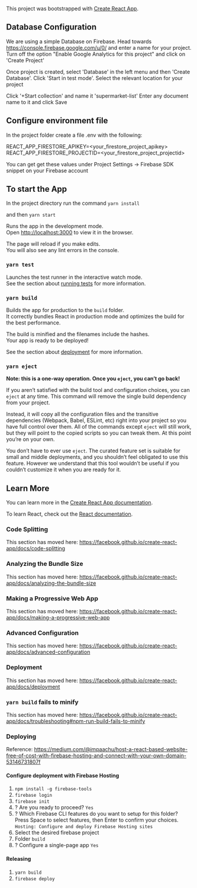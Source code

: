 This project was bootstrapped with [Create React App](https://github.com/facebook/create-react-app).

## Database Configuration

We are using a simple Database on Firebase. Head towards https://console.firebase.google.com/u/0/ and
enter a name for your project. Turn off the option "Enable Google Analytics for this project" and click on
'Create Project'

Once project is created, select 'Database' in the left menu and then 'Create Database'.
Click 'Start in test mode'. Select the relevant location for your project

Click '+Start collection' and name it 'supermarket-list'
Enter any document name to it and click Save

## Configure environment file

In the project folder create a file .env with the following:

REACT_APP_FIRESTORE_APIKEY=<your_firestore_project_apikey>
REACT_APP_FIRESTORE_PROJECTID=<your_firestore_project_projectid>

You can get get these values under Project Settings -> Firebase SDK snippet on your Firebase account

## To start the App

In the project directory run the command `yarn install`

and then `yarn start`

Runs the app in the development mode.<br />
Open [http://localhost:3000](http://localhost:3000) to view it in the browser.

The page will reload if you make edits.<br />
You will also see any lint errors in the console.

### `yarn test`

Launches the test runner in the interactive watch mode.<br />
See the section about [running tests](https://facebook.github.io/create-react-app/docs/running-tests) for more information.

### `yarn build`

Builds the app for production to the `build` folder.<br />
It correctly bundles React in production mode and optimizes the build for the best performance.

The build is minified and the filenames include the hashes.<br />
Your app is ready to be deployed!

See the section about [deployment](https://facebook.github.io/create-react-app/docs/deployment) for more information.

### `yarn eject`

**Note: this is a one-way operation. Once you `eject`, you can’t go back!**

If you aren’t satisfied with the build tool and configuration choices, you can `eject` at any time. This command will remove the single build dependency from your project.

Instead, it will copy all the configuration files and the transitive dependencies (Webpack, Babel, ESLint, etc) right into your project so you have full control over them. All of the commands except `eject` will still work, but they will point to the copied scripts so you can tweak them. At this point you’re on your own.

You don’t have to ever use `eject`. The curated feature set is suitable for small and middle deployments, and you shouldn’t feel obligated to use this feature. However we understand that this tool wouldn’t be useful if you couldn’t customize it when you are ready for it.

## Learn More

You can learn more in the [Create React App documentation](https://facebook.github.io/create-react-app/docs/getting-started).

To learn React, check out the [React documentation](https://reactjs.org/).

### Code Splitting

This section has moved here: https://facebook.github.io/create-react-app/docs/code-splitting

### Analyzing the Bundle Size

This section has moved here: https://facebook.github.io/create-react-app/docs/analyzing-the-bundle-size

### Making a Progressive Web App

This section has moved here: https://facebook.github.io/create-react-app/docs/making-a-progressive-web-app

### Advanced Configuration

This section has moved here: https://facebook.github.io/create-react-app/docs/advanced-configuration

### Deployment

This section has moved here: https://facebook.github.io/create-react-app/docs/deployment

### `yarn build` fails to minify

This section has moved here: https://facebook.github.io/create-react-app/docs/troubleshooting#npm-run-build-fails-to-minify

### Deploying

Reference: https://medium.com/@impaachu/host-a-react-based-website-free-of-cost-with-firebase-hosting-and-connect-with-your-own-domain-53146731807f

#### Configure deployment with Firebase Hosting

1. `npm install -g firebase-tools`
1. `firebase login`
1. `firebase init`
1. ? Are you ready to proceed? `Yes`
1. ? Which Firebase CLI features do you want to setup for this folder? Press Space to select features, then Enter to confirm your choices. `Hosting: Configure and deploy Firebase Hosting sites`
1. Select the desired firebase project
1. Folder `build`
1. ? Configure a single-page app `Yes`

#### Releasing

1. `yarn build`
1. `firebase deploy`
